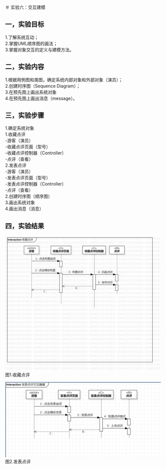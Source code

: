 ＃ 实验六：交互建模

## 一，实验目标

1.了解系统互动；  
2.掌握UML顺序图的画法；  
3.掌握对象交互的定义与建模方法。  

## 二，实验内容  

1.根据用例图和类图，确定系统内部对象和外部对象（演员）；  
2.创建时序图（Sequence Diagram）；  
3.在预先图上画出系统对象  
4.在预先图上画出消息（message）。  

## 三，实验步骤

1.确定系统对象  
   1.收藏点评  
      -游客（演员）  
      -收藏点评页面（型号）  
      -收藏点评控制器（Controller）  
      -点评（查看）  
   2.发表点评  
      -游客（演员）  
      -发表点评页面（型号）  
      -发表点评控制器（Controller）  
      -点评（查看）  
2.创建时序图（顺序图）  
3.画出系统对象  
4.画出消息（消息）  

## 四，实验结果

![ 收藏点评图 ](收藏点评对象交互建模.jpg)  
图1.收藏点评  

![ 发表点评图 ](发表点评对象交互建模.jpg)  
图2.发表点评  
